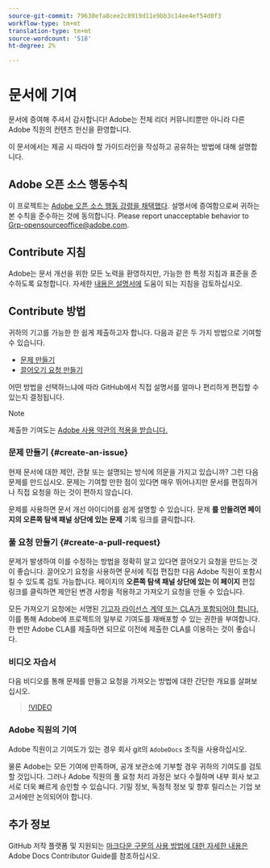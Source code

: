 ```yaml
---
source-git-commit: 79630efa8cee2c8919d11e9bb3c14ee4ef54d0f3
workflow-type: tm+mt
translation-type: tm+mt
source-wordcount: '518'
ht-degree: 2%

---
```

# 문서에 기여

문서에 증여해 주셔서 감사합니다! Adobe는 전체 리더 커뮤니티뿐만 아니라 다른 Adobe 직원의 컨텐츠 헌신을 환영합니다.

이 문서에서는 제공 시 따라야 할 가이드라인을 작성하고 공유하는 방법에 대해 설명합니다.

## Adobe 오픈 소스 행동수칙

이 프로젝트는 [Adobe 오픈 소스 행동 강령을 채택했다](code-of-conduct.md). 설명서에 증여함으로써 귀하는 본 수칙을 준수하는 것에 동의합니다. Please report unacceptable behavior to [Grp-opensourceoffice@adobe.com](mailto:Grp-opensourceoffice@adobe.com).

## Contribute 지침

Adobe는 문서 개선을 위한 모든 노력을 환영하지만, 가능한 한 특정 지침과 표준을 준수하도록 요청합니다. 자세한 [내용은 설명서에](guidelines.md) 도움이 되는 지침을 검토하십시오.

## Contribute 방법

귀하의 기고를 가능한 한 쉽게 제출하고자 합니다. 다음과 같은 두 가지 방법으로 기여할 수 있습니다.

* [문제 만들기](#create-an-issue)
* [끌어오기 요청 만들기](#create-a-pull-request)

어떤 방법을 선택하느냐에 따라 GitHub에서 직접 설명서를 얼마나 편리하게 편집할 수 있는지 결정됩니다.

>[!NOTE]
>
>제출한 기여도는 [Adobe 사용 약관의 적용을 받습니다.](https://www.adobe.com/legal/terms.html)

### 문제 만들기 {#create-an-issue}

현재 문서에 대한 제안, 관찰 또는 설명되는 방식에 의문을 가지고 있습니까? 그런 다음 문제를 만드십시오. 문제는 기여할 만한 점이 있다면 매우 뛰어나지만 문서를 편집하거나 직접 요청을 하는 것이 편하지 않습니다.

문제를 사용하면 문서 개선 아이디어를 쉽게 설명할 수 있습니다. 문제 **를 만들려면 페이지의 오른쪽 탐색 패널 상단에 있는 문제** 기록 링크를 클릭합니다.

### 풀 요청 만들기 {#create-a-pull-request}

문제가 발생하여 이를 수정하는 방법을 정확히 알고 있다면 끌어오기 요청을 만드는 것이 좋습니다. 끌어오기 요청을 사용하면 문서에 직접 편집한 다음 Adobe 직원이 포함시킬 수 있도록 검토 가능합니다. 페이지의 **오른쪽 탐색 패널 상단에 있는 이 페이지** 편집 링크를 클릭하면 제안된 변경 사항을 적용하고 가져오기 요청을 만들 수 있습니다.

모든 가져오기 요청에는 서명된 [기고자 라이선스 계약 또는 CLA가 포함되어야 합니다.](https://opensource.adobe.com/cla.html)  이를 통해 Adobe에 프로젝트의 일부로 기여도를 재배포할 수 있는 권한을 부여합니다. 한 번만 Adobe CLA를 제출하면 되므로 이전에 제출한 CLA를 이용하는 것이 좋습니다.

### 비디오 자습서

다음 비디오를 통해 문제를 만들고 요청을 가져오는 방법에 대한 간단한 개요를 살펴보십시오.

>[!VIDEO](https://video.tv.adobe.com/v/27069)

### Adobe 직원의 기여

Adobe 직원이고 기여도가 있는 경우 회사 git의 `AdobeDocs` 조직을 사용하십시오.

물론 Adobe는 모든 기여에 만족하며, 공개 보관소에 기부할 경우 귀하의 기여도를 검토할 것입니다. 그러나 Adobe 직원의 풀 요청 처리 과정은 보다 수월하며 내부 회사 보고서로 더욱 빠르게 승인할 수 있습니다. 기밀 정보, 독점적 정보 및 향후 릴리스는 기업 보고서에만 논의되어야 합니다.

## 추가 정보

GitHub 저작 플랫폼 및 지원되는 [마크다운 구문의 사용 방법에 대한 자세한 내용은](https://experienceleague.adobe.com/docs/contributor/contributor-guide/introduction.html) Adobe Docs Contributor Guide를 참조하십시오.
